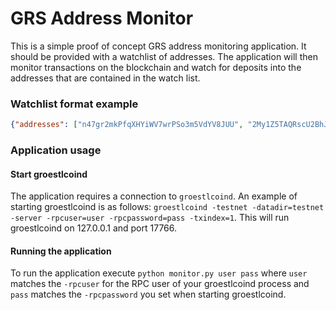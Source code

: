 # GRS Address Monitor

This is a simple proof of concept GRS address monitoring application. It should be provided with a watchlist of
addresses. The application will then monitor transactions on the blockchain and watch for deposits into the addresses
that are contained in the watch list.

### Watchlist format example

```json
{"addresses": ["n47gr2mkPfqXHYiWV7wrPSo3m5VdYV8JUU", "2My1Z5TAQRscU2BhJZQAEEF3D5gWsjui8s9"]}
```

### Application usage

#### Start groestlcoind

The application requires a connection to `groestlcoind`. An example of starting groestlcoind is as follows:
`groestlcoind -testnet -datadir=testnet -server -rpcuser=user -rpcpassword=pass -txindex=1`. This
will run groestlcoind on 127.0.0.1 and port 17766.

#### Running the application

To run the application execute `python monitor.py user pass` where `user` matches the `-rpcuser` for the RPC
user of your groestlcoind process and `pass` matches the `-rpcpassword` you set when starting groestlcoind.
